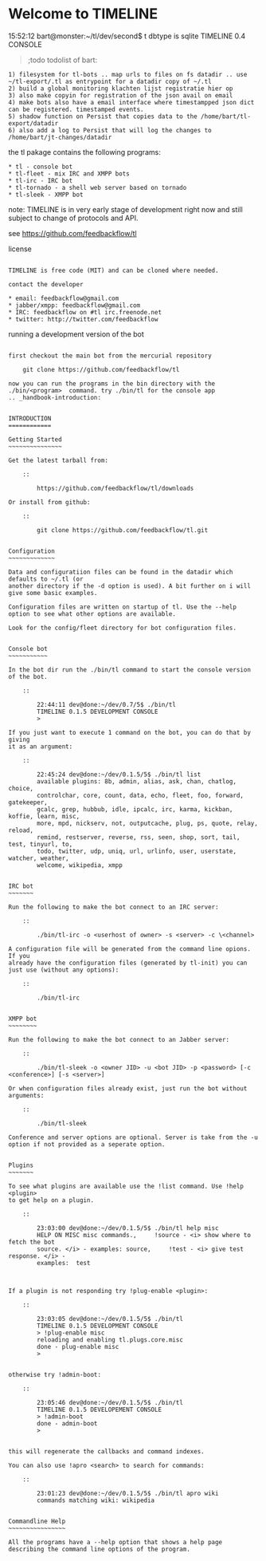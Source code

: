 Welcome to TIMELINE
================

15:52:12 bart@monster:~/tl/dev/second$ t
dbtype is sqlite
TIMELINE 0.4 CONSOLE
> ;todo
todolist of bart: 

    1) filesystem for tl-bots .. map urls to files on fs datadir .. use ~/tl-export/.tl as entrypoint for a datadir copy of ~/.tl
    2) build a global monitoring klachten lijst registratie hier op
    3) also make copyin for registration of the json avail on email
    4) make bots also have a email interface where timestampped json dict can be registered. timestamped events.
    5) shadow function on Persist that copies data to the /home/bart/tl-export/datadir
    6) also add a log to Persist that will log the changes to /home/bart/jt-changes/datadir


the tl pakage contains the following programs:

    * tl - console bot
    * tl-fleet - mix IRC and XMPP bots
    * tl-irc - IRC bot
    * tl-tornado - a shell web server based on tornado
    * tl-sleek - XMPP bot

note: TIMELINE is in very early stage of development right now and still subject to change of protocols and API.

see https://github.com/feedbackflow/tl

license
~~~~~~~

TIMELINE is free code (MIT) and can be cloned where needed. 

contact the developer
~~~~~~~~~~~~~~~~~~~~~

    * email: feedbackflow@gmail.com
    * jabber/xmpp: feedbackflow@gmail.com
    * IRC: feedbackflow on #tl irc.freenode.net
    * twitter: http://twitter.com/feedbackflow


running a development version of the bot
~~~~~~~~~~~~~~~~~~~~~~~~~~~~~~~~~~~~~~~~

first checkout the main bot from the mercurial repository

    git clone https://github.com/feedbackflow/tl

now you can run the programs in the bin directory with the
./bin/<program>  command. try ./bin/tl for the console app
.. _handbook-introduction:


INTRODUCTION
============

Getting Started
~~~~~~~~~~~~~~~

Get the latest tarball from:

    ::

        https://github.com/feedbackflow/tl/downloads

Or install from github:

    ::

        git clone https://github.com/feedbackflow/tl.git
    

Configuration
~~~~~~~~~~~~~

Data and configuratiion files can be found in the datadir which defaults to ~/.tl (or
another directory if the -d option is used). A bit further on i will give some basic examples.

Configuration files are written on startup of tl. Use the --help option to see what other options are available.

Look for the config/fleet directory for bot configuration files.


Console bot
~~~~~~~~~~~

In the bot dir run the ./bin/tl command to start the console version of the bot.

    ::

        22:44:11 dev@done:~/dev/0.7/5$ ./bin/tl
        TIMELINE 0.1.5 DEVELOPMENT CONSOLE
        >

If you just want to execute 1 command on the bot, you can do that by giving
it as an argument:

    ::

        22:45:24 dev@done:~/dev/0.1.5/5$ ./bin/tl list
        available plugins: 8b, admin, alias, ask, chan, chatlog, choice,
        controlchar, core, count, data, echo, fleet, foo, forward, gatekeeper,
        gcalc, grep, hubbub, idle, ipcalc, irc, karma, kickban, koffie, learn, misc,
        more, mpd, nickserv, not, outputcache, plug, ps, quote, relay, reload,
        remind, restserver, reverse, rss, seen, shop, sort, tail, test, tinyurl, to,
        todo, twitter, udp, uniq, url, urlinfo, user, userstate, watcher, weather,
        welcome, wikipedia, xmpp
 

IRC bot
~~~~~~~

Run the following to make the bot connect to an IRC server:

    ::

        ./bin/tl-irc -o <userhost of owner> -s <server> -c \<channel>

A configuration file will be generated from the command line opions. If you
already have the configuration files (generated by tl-init) you can just use (without any options):

    ::

        ./bin/tl-irc


XMPP bot
~~~~~~~~

Run the following to make the bot connect to an Jabber server:

    ::

        ./bin/tl-sleek -o <owner JID> -u <bot JID> -p <password> [-c <conference>] [-s <server>]

Or when configuration files already exist, just run the bot without arguments:

    ::

        ./bin/tl-sleek

Conference and server options are optional. Server is take from the -u
option if not provided as a seperate option. 


Plugins
~~~~~~~

To see what plugins are available use the !list command. Use !help <plugin>
to get help on a plugin. 

    ::

        23:03:00 dev@done:~/dev/0.1.5/5$ ./bin/tl help misc
        HELP ON MISC misc commands.,     !source - <i> show where to fetch the bot
        source. </i> - examples: source,     !test - <i> give test response. </i> -
        examples:  test



If a plugin is not responding try !plug-enable <plugin>:

    :: 

        23:03:05 dev@done:~/dev/0.1.5/5$ ./bin/tl
        TIMELINE 0.1.5 DEVELOPMENT CONSOLE
        > !plug-enable misc
        reloading and enabling tl.plugs.core.misc
        done - plug-enable misc
        > 


otherwise try !admin-boot:

    ::

        23:05:46 dev@done:~/dev/0.1.5/5$ ./bin/tl
        TIMELINE 0.1.5 DEVELOPEMENT CONSOLE
        > !admin-boot
        done - admin-boot
        > 


this will regenerate the callbacks and command indexes. 

You can also use !apro <search> to search for commands:

    ::

        23:01:23 dev@done:~/dev/0.1.5/5$ ./bin/tl apro wiki
        commands matching wiki: wikipedia


Commandline Help
~~~~~~~~~~~~~~~~

All the programs have a --help option that shows a help page describing the command line options of the program.
